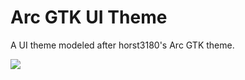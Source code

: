 # Arc GTK UI Theme

A UI theme modeled after horst3180's Arc GTK theme.

![](http://i.imgur.com/XmiPgnk.png)
